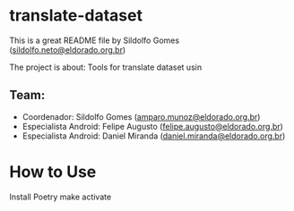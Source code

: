 # translate-dataset
This is a great README file by Sildolfo Gomes
(sildolfo.neto@eldorado.org.br)

The project is about:
Tools for translate dataset usin

## Team:

* Coordenador: Sildolfo Gomes (amparo.munoz@eldorado.org.br)
* Especialista Android: Felipe Augusto (felipe.augusto@eldorado.org.br)
* Especialista Android: Daniel Miranda (daniel.miranda@eldorado.org.br)

# How to Use
Install Poetry 
make activate
